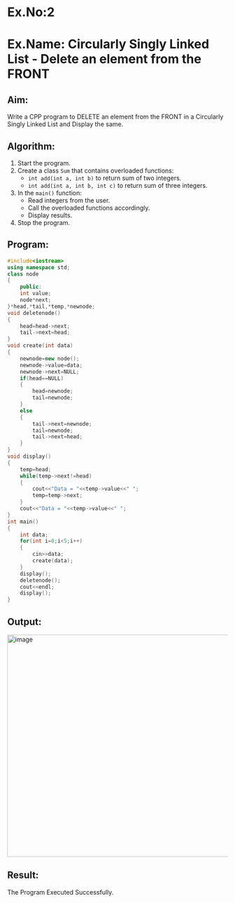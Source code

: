# Ex.No:2  
# Ex.Name: Circularly Singly Linked List - Delete an element from the FRONT  
## Aim:  
Write a CPP program to DELETE an element from the FRONT in a Circularly Singly Linked List and Display the same.

## Algorithm:  
1. Start the program.  
2. Create a class `Sum` that contains overloaded functions:  
   - `int add(int a, int b)` to return sum of two integers.  
   - `int add(int a, int b, int c)` to return sum of three integers.  
3. In the `main()` function:  
   - Read integers from the user.  
   - Call the overloaded functions accordingly.  
   - Display results.  
4. Stop the program.  

## Program:
```cpp
#include<iostream>
using namespace std;
class node
{
    public:
    int value;
    node*next;
}*head,*tail,*temp,*newnode;
void deletenode()
{
    head=head->next;
    tail->next=head;
}
void create(int data)
{
    newnode=new node();
    newnode->value=data;
    newnode->next=NULL;
    if(head==NULL)
    {
        head=newnode;
        tail=newnode;
    }
    else
    {
        tail->next=newnode;
        tail=newnode;
        tail->next=head;
    }
}
void display()
{
    temp=head;
    while(temp->next!=head)
    {
        cout<<"Data = "<<temp->value<<" ";
        temp=temp->next;
    }
    cout<<"Data = "<<temp->value<<" ";
}
int main()
{
    int data;
    for(int i=0;i<5;i++)
    {
        cin>>data;
        create(data);
    }
    display();
    deletenode();
    cout<<endl;
    display();
}
```

## Output:
<img width="1174" height="507" alt="image" src="https://github.com/user-attachments/assets/a94845ec-8dbb-4ee6-8910-18c53f41ce7e" />

## Result:
The Program Executed Successfully.
